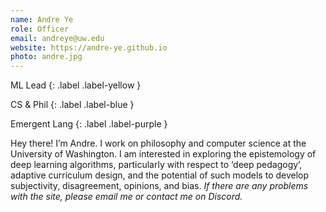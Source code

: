 ```yaml
---
name: Andre Ye
role: Officer
email: andreye@uw.edu
website: https://andre-ye.github.io
photo: andre.jpg
---
```


ML Lead
{: .label .label-yellow }

CS & Phil
{: .label .label-blue }

Emergent Lang
{: .label .label-purple }

Hey there! I’m Andre. I work on philosophy and computer science at the University of Washington. I am interested in exploring the epistemology of deep learning algorithms, particularly with respect to ‘deep pedagogy’, adaptive curriculum design, and the potential of such models to develop subjectivity, disagreement, opinions, and bias. *If there are any problems with the site, please email me or contact me on Discord.*
